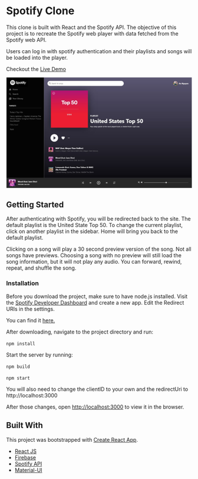 # Spotify Clone

This clone is built with React and the Spotify API. The objective of this project is to recreate the Spotify web player with data fetched from the Spotify web API.

Users can log in with spotify authentication and their playlists and songs will be loaded into the player.  

Checkout the [Live Demo](https://clone-eb991.web.app/)

![Homepage](images/audioPlayer.JPG)

## Getting Started

After authenticating with Spotify, you will be redirected back to the site. The default playlist is the United State Top 50. To change the current playlist, click on another playlist in the sidebar. Home will bring you back to the default playlist.

Clicking on a song will play a 30 second preview version of the song. Not all songs have previews. Choosing a song with no preview will still load the song information, but it will not play any audio. You can forward, rewind, repeat, and shuffle the song.

### Installation
Before you download the project, make sure to have node.js installed. Visit the [Spotify Developer Dashboard](https://developer.spotify.com/dashboard/applications) and create a new app. Edit the Redirect URIs in the settings.

You can find it [here.](https://nodejs.org/en/download/)

After downloading, navigate to the project directory and run:

`npm install`

Start the server by running:

`npm build`

`npm start`

You will also need to change the clientID to your own and the redirectUri to http://localhost:3000

After those changes, open [http://localhost:3000](http://localhost:3000) to view it in the browser.

## Built With

This project was bootstrapped with [Create React App](https://github.com/facebook/create-react-app).

* [React JS](https://reactjs.org/)
* [Firebase](https://firebase.google.com/)
* [Spotify API](https://developer.spotify.com/)
* [Material-UI](https://material-ui.com/)